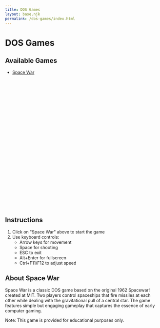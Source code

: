 ```yaml
---
title: DOS Games
layout: base.njk
permalink: /dos-games/index.html
---
```


# DOS Games

<section>

## Available Games
- [Space War](javascript:loadGame('spacewar'))

<div id="dosbox-container">
  <canvas id="jsdos"></canvas>
  <div id="loading-message" style="display: none;">Loading game...</div>
</div>

<script src="https://js-dos.com/6.22/current/js-dos.js"></script>
<script>
  const dosbox = document.getElementById('jsdos');
  const loadingMessage = document.getElementById('loading-message');
  let ci = null;
  
  // Initialize js-dos with basic configuration
  Dos(dosbox, {
    wdosboxUrl: "https://js-dos.com/6.22/current/wdosbox.js"
  }).ready((fs, main) => {
    console.log('DOS emulator ready');
  });

  async function loadGame(game) {
    loadingMessage.style.display = 'block';
    
    if (ci) {
      await ci.exit();
    }
    
    try {
      // Create new DOS instance with minimal config
      ci = await Dos(dosbox, { 
        wdosboxUrl: "https://js-dos.com/6.22/current/wdosbox.js"
      });
      
      // Mount the game directory
      await ci.mount('games');
      
      // Run the game with basic options
      await ci.run(["-c", "mount c .", "-c", "c:", "-c", `cd spacewar`, "-c", "SPACEWAR.EXE"]);
      
      loadingMessage.style.display = 'none';
    } catch (e) {
      console.error("Game loading failed:", e);
      alert("Failed to load game. Please try again.");
      loadingMessage.style.display = 'none';
    }
  }
</script>

<style>
  #dosbox-container {
    width: 640px;
    height: 400px;
    max-width: 100%;
    margin: 2rem auto;
    border: 2px solid var(--dos-yellow);
    position: relative;
  }
  
  #jsdos {
    width: 100%;
    height: 100%;
    background: #000;
  }

  #loading-message {
    position: absolute;
    top: 50%;
    left: 50%;
    transform: translate(-50%, -50%);
    color: var(--dos-yellow);
    font-family: 'DOS', monospace;
    text-transform: uppercase;
  }

  .game-link {
    color: var(--dos-yellow);
    text-decoration: underline;
    cursor: pointer;
  }

  .game-link:hover {
    color: var(--dos-white);
  }
</style>

## Instructions
1. Click on "Space War" above to start the game
2. Use keyboard controls:
   - Arrow keys for movement
   - Space for shooting
   - ESC to exit
   - Alt+Enter for fullscreen
   - Ctrl+F11/F12 to adjust speed

## About Space War
Space War is a classic DOS game based on the original 1962 Spacewar! created at MIT. Two players control spaceships that fire missiles at each other while dealing with the gravitational pull of a central star. The game features simple but engaging gameplay that captures the essence of early computer gaming.

Note: This game is provided for educational purposes only.
</section> 